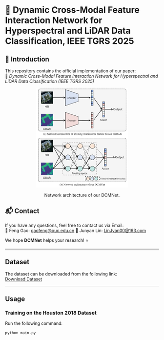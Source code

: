 # 🚀 Dynamic Cross-Modal Feature Interaction Network for Hyperspectral and LiDAR Data Classification, IEEE TGRS 2025



## 📌 **Introduction**

This repository contains the official implementation of our paper:  
📄 *Dynamic Cross-Modal Feature Interaction Network for Hyperspectral and LiDAR Data Classification (IEEE TGRS 2025)*  

<p align="center">
  <img src="imgs/fig1.png" width="60%" />
  <p align="center">Network architecture of our DCMNet.</p>
</p>


## 📬 **Contact**

If you have any questions, feel free to contact us via Email:  
📧 Feng Gao: gaofeng@ouc.edu.cn 
📧 Junyan Lin: LinJyan00@163.com 

We hope **DCMNet** helps your research! ⭐ 

---

## Dataset
The dataset can be downloaded from the following link:  
[Download Dataset](https://drive.google.com/file/d/1iZEIAVhlt2QJb_RECp0bHFVN7C8po8ag/view?usp=sharing)

---

## Usage

### Training on the Houston 2018 Dataset
Run the following command:  
```bash
python main.py

